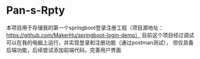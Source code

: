 # Pan-s-Rpty
本项目用于存储我的第一个springboot登录注册工程（项目源地址：https://github.com/MakerHu/springboot-login-demo）
目前这个项目经过调试可以在我的电脑上运行，并实现登录和注册功能（通过postman测试），
  但仅具备后端功能，后续尝试添加前端代码，完善用户界面
